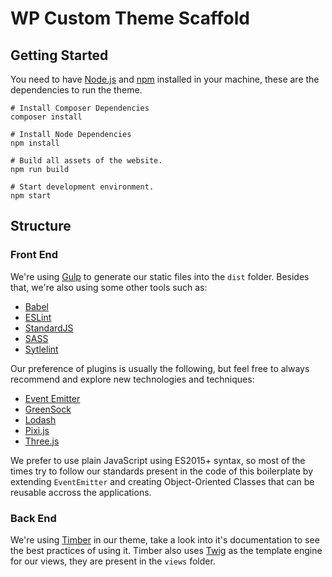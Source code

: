 # WP Custom Theme Scaffold

## Getting Started

You need to have [Node.js](https://nodejs.org/en/) and [npm](https://www.npmjs.com/) installed in your machine, these are the dependencies to run the theme.

```
# Install Composer Dependencies
composer install

# Install Node Dependencies
npm install
```

```
# Build all assets of the website.
npm run build

# Start development environment.
npm start
```

## Structure

### Front End

We're using [Gulp](https://gulpjs.com/) to generate our static files into the `dist` folder. Besides that, we're also using some other tools such as:

- [Babel](https://babeljs.io/)
- [ESLint](https://eslint.org/)
- [StandardJS](https://standardjs.com/)
- [SASS](https://sass-lang.com/)
- [Sytlelint](https://stylelint.io/)

Our preference of plugins is usually the following, but feel free to always recommend and explore new technologies and techniques:

- [Event Emitter](https://nodejs.org/api/events.html)
- [GreenSock](https://greensock.com/)
- [Lodash](https://lodash.com/)
- [Pixi.js](https://www.pixijs.com/)
- [Three.js](https://threejs.org/)

We prefer to use plain JavaScript using ES2015+ syntax, so most of the times try to follow our standards present in the code of this boilerplate by extending `EventEmitter` and creating Object-Oriented Classes that can be reusable accross the applications.

### Back End

We're using [Timber](https://www.upstatement.com/timber/) in our theme, take a look into it's documentation to see the best practices of using it. Timber also uses [Twig](https://twig.symfony.com/) as the template engine for our views, they are present in the `views` folder.
